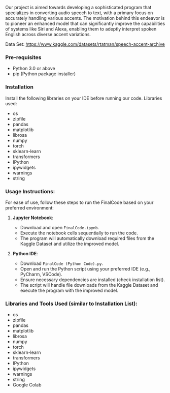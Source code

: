 Our project is aimed towards developing a sophisticated program that specializes in converting audio speech to text, with a primary focus on accurately handling various accents. The motivation behind this endeavor is to pioneer an enhanced model that can significantly improve the capabilities of systems like Siri and Alexa, enabling them to adeptly interpret spoken English across diverse accent variations.

Data Set: https://www.kaggle.com/datasets/rtatman/speech-accent-archive

### Pre-requisites
* Python 3.0 or above
* pip (Python package installer)

### Installation

Install the following libraries on your IDE before running our code.
Libraries used:
* os
* zipfile
* pandas
* matplotlib
* librosa
* numpy
* torch
* sklearn-learn
* transformers
* IPython
* ipywidgets
* warnings
* string

### Usage Instructions:
For ease of use, follow these steps to run the FinalCode based on your preferred environment:

1. **Jupyter Notebook**:
   - Download and open `FinalCode.ipynb`.
   - Execute the notebook cells sequentially to run the code.
   - The program will automatically download required files from the Kaggle Dataset and utilize the improved model.

2. **Python IDE**:
   - Download `FinalCode (Python Code).py`.
   - Open and run the Python script using your preferred IDE (e.g., PyCharm, VSCode).
   - Ensure necessary dependencies are installed (check installation list).
   - The script will handle file downloads from the Kaggle Dataset and execute the program with the improved model.

### Libraries and Tools Used (similar to Installation List):

* os
* zipfile
* pandas
* matplotlib
* librosa
* numpy
* torch
* sklearn-learn
* transformers
* IPython
* ipywidgets
* warnings
* string
* Google Colab
